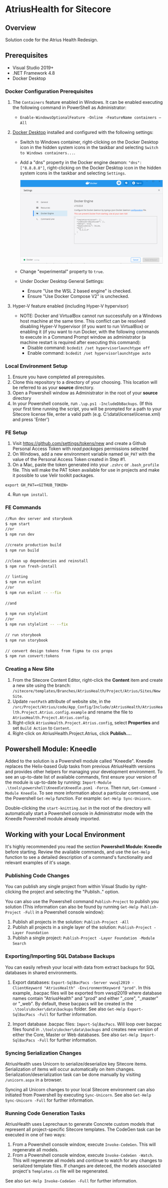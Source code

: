# AtriusHealth for Sitecore

## Overview

Solution code for the Atrius Health Redesign.

## Prerequisites

* Visual Studio 2019+
* .NET Framework 4.8
* Docker Desktop

### Docker Configuration Prerequisites

1. The `Containers` feature enabled in Windows. It can be enabled executing the following command in PowerShell as Administrator:
    -   `Enable-WindowsOptionalFeature -Online -FeatureName containers –All`

2. [Docker Desktop](https://download.docker.com/win/stable/Docker%20Desktop%20Installer.exe) installed and configured with the following settings:
    - Switch to Windows container, right-clicking on the Docker Desktop icon in the hidden system icons in the taskbar and selecting `Switch to Windows containers...`.
    - Add a "dns" property in the Docker engine deamon: `"dns": ["8.8.8.8"]`, right-clicking on the Docker Desktop icon in the hidden system icons in the taskbar and selecting `Settings`.

      ![](./doc/images/docker-dns-setting-change.png)
    - Change "experimental" property to `true`.
    
    - Under Docker Desktop General Settings:
      - Ensure "Use the WSL 2 based engine" is checked.
      - Ensure "Use Docker Compose V2" is unchecked.

3. Hyper-V feature enabled (including Hyper-V hypervisor)
    - NOTE: Docker and VirtualBox cannot run successfully on a Windows host machine at the same time. This conflict can be resolved disabling Hyper-V hypervisor (if you want to run VirtualBox) or enabling it (if you want to run Docker, with the following commands to execute in a Command Prompt window as administrator (a machine restart is required after executing this command):
        - Disable command: `bcdedit /set hypervisorlaunchtype off`
        - Enable command: `bcdedit /set hypervisorlaunchtype auto`

### Local Environment Setup

1. Ensure you have completed all prerequisites.
2. Clone this repository to a directory of your choosing.  This location will be referred to as your **source** directory.
3. Open a Powershell window as Administrator in the root of your **source** directory
4. In your Powershell console, run `.\up.ps1 -IncludeDbBackups`.  (If this your first time running the script, you will be prompted for a path to your Sitecore license file, enter a valid path (e.g. C:\data\license\license.xml) and press 'Enter')

### FE Setup

1. Visit https://github.com/settings/tokens/new and create a Github Personal Access Token with *read:packages* permissions selected
2. On Windows, add a new environment variable named `GH_PAT` with the value of the Personal Access Token created in Step #1.
3. On a Mac, paste the token generated into your `.zshrc` or `.bash_profile` file. This will make the PAT token available for use in projects and make it possible to use Velir toolkit packages.

```
export GH_PAT=<GITHUB_TOKEN>
```
4. Run `npm install`.

### FE Commands

```bash
//Run dev server and storybook
$ npm start 
//or
$ npm run dev

//create production build
$ npm run build

//clean up dependencies and reinstall
$ npm run fresh-install

// linting
$ npm run eslint
//or
$ npm run eslint -- --fix

//and

$ npm run stylelint
//or
$ npm run stylelint -- --fix

// run storybook
$ npm run storybook

// convert design tokens from figma to css props
$ npm run convert:tokens

```

### Creating a New Site

1. From the Sitecore Content Editor, right-click the **Content** item and create a new site using the branch: `/sitecore/templates/Branches/AtriusHealth/Project/Atrius/Sites/New Site`.
2. Update `rootPath` attribute of website site, in the `/src/Project/Atrius/code/App_Config/Include/zAtriusHealth/AtriusHealth.Project.Atrius.config.example` and rename the file to `AtriusHealth.Project.Atrius.config`.
3. Right-click `AtriusHealth.Project.Atrius.config`, select **Properties** and set `Build Action` to `Content`.
4. Right-click on AtriusHealth.Project.Atrius, click **Publish...**.

## Powershell Module: Kneedle

Added to the solution is a Powershell module called "Kneedle". Kneedle replaces the Helix-based Gulp tasks from previous AtriusHealth versions and provides other helpers for managing your development environment.  To see an up-to-date list of available commands, first ensure your version of the module is up-to-date by running: `Import-Module .\tools\powershell\Kneedle\Kneedle.psm1 -Force`.  Then run, `Get-Command -Module Kneedle`. To see more information about a particular command, use the Powershell `Get-Help` function.  For example: `Get-Help Sync-Unicorn`.  

Double-clicking the `start-knitting.bat` in the root of the directory will automatically start a Powershell console in Administrator mode with the Kneedle Powershell module already imported.

## Working with your Local Environment

It's highly recommended you read the section **Powershell Module: Kneedle** before starting.  Review the available commands, and use the `Get-Help` function to see a detailed description of a command's functionality and relevant examples of it's usage.

### Publishing Code Changes

You can publish any single project from within Visual Studio by right-clicking the project and selecting the "Publish.." option.  

You can also use the Powershell command `Publish-Project` to publish you solution (This information can also be found by running `Get-Help Publish-Project -Full` in a Powershell console window):

1. Publish all projects in the solution: `Publish-Project -All`
2. Publish all projects in a single layer of the solution: `Publish-Project -Layer Foundation`
3. Publish a single project: `Publish-Project -Layer Foundation -Module Search`

### Exporting/Importing SQL Database Backups

You can easily refresh your local with data from extract backups for SQL databases in shared environments.

1. Export databases: `Export-SqlBacPacs -Server vwsql2019 -ClientKeyword "AtriusHealth" -EnvironmentKeyword "prod"`.  In this example, .bacpac files will be exported from vwsql2019 where database names contain "AtriusHealth" and "prod" and either "_core", "_master" or "_web". By default, these bacpacs will be created in the `.\tools\docker\data\backups` folder.  See also `Get-Help Export-SqlBacPacs -Full` for further information.

2. Import database .bacpac files: `Import-SqlBacPacs`.  Will loop over bacpac files found in `.\tools\docker\data\backups` and creates new version of either the Core, Master or Web databases. See also `Get-Help Import-SqlBacPacs -Full` for further information.

### Syncing Serialization Changes

AtriusHealth uses Unicorn to serialize/deserialize key Sitecore items.  Serialization of items will occur automatically on item changes.  Serialization/deserialization task can be done manually by visiting `/unicorn.aspx` in a browser.

Syncing all Unicorn changes to your local Sitecore environment can also initiated from Powershell by executing `Sync-Unicorn`.  See also `Get-Help Sync-Unicorn -Full` for further information.

### Running Code Generation Tasks

AtriusHealth uses Leprechaun to generate Concrete custom models that represent all project-specific Sitecore templates.  The CodeGen task can be executed in one of two ways:

1. From a Powershell console window, execute `Invoke-CodeGen`.  This will regenerate all models.
2. From a Powershell console window, execute `Invoke-CodeGen -Watch`.  This will regenerate all models and continue to watch for any changes to serialized template files.  If changes are deteced, the models associated project's `Templates.cs` file will be regenerated.

See also `Get-Help Invoke-CodeGen -Full` for further information.
